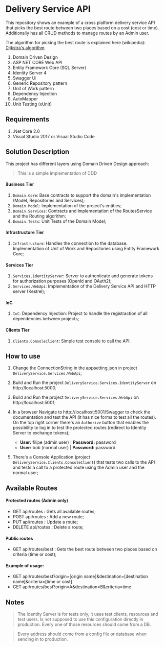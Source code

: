 # Delivery Service API

This repository shows an example of a cross platform delivery service API that picks the best route between two places based on a cost (cost or time).
Additionally has all CRUD methods to manage routes by an Admin user.

The algorithm for picking the best route is explained here (wikipedia): [Dijkstra's algorithm](https://en.wikipedia.org/wiki/Dijkstra%27s_algorithm)

1. Domain Driven Design
2. ASP NET CORE Web API
3. Entity Framework Core (SQL Server)
4. Identity Server 4
5. Swagger UI
6. Generic Repository pattern
7. Unit of Work pattern
8. Dependency Injection
9. AutoMapper
10. Unit Testing (xUnit)

## Requirements

1. .Net Core 2.0
2. Visual Studio 2017 or Visual Studio Code


## Solution Description

This project has different layers using Domain Driven Design approach:
> This is a simple implementation of DDD

#### Business Tier
  1. `Domain.Core`: Base contracts to support the domain's implementation (Model, Repositories and Services);
  2. `Domain.Model`: Implementation of the project's entities;
  3. `Domain.Services`: Contracts and implementation of the RoutesService and the Routing algorithm;
  4. `Domain.Tests`: Unit Tests of the Domain Model;

#### Infrastructure Tier
  1. `Infrastructure`: Handles the connection to the database. Implementation of Unit of Work and Repositories using Entity Framework Core;

#### Services Tier
  1. `Services.IdentityServer`: Server to authenticate and generate tokens for authorization purposes (OpenId and OAuth2);
  2. `Services.WebApi`: Implementation of the Delivery Service API and HTTP server (Kestrel);

#### IoC
  1. `IoC`: Dependency Injection: Project to handle the registraction of all dependencies between projects;

#### Clients Tier
  1. `Clients.ConsoleClient`: Simple test console to call the API.


## How to use

1. Change the ConnectionString in the appsetting.json in project `DeliveryService.Services.WebApi`;
2. Build and Run the project `DeliveryService.Services.IdentityServer` on http://localhost:5000;
3. Build and Run the project `DeliveryService.Services.WebApi` on http://localhost:5001;
4. In a browser Navigate to http://localhost:5001/Swagger to check the documentation and test the API (it has nice forms to test all the routes).
   On the top right corner there's an `Authorize` button that enables the possibility to log in to test the protected routes (redirect to Identity Server to exchange tokens);
   
   - **User:** filipe (admin user) | **Password:** password
   - **User:** bob (normal user) | **Password:** password
   
5. There's a Console Application (project `DeliveryService.Clients.ConsoleClient`) that tests two calls to the API and tests a call to a protected route using the Admin user and the normal user;

## Available Routes

#### Protected routes (Admin only)
- GET api/routes  : Gets all available routes;
- POST api/routes : Add a new route;
- PUT api/routes  : Update a route;
- DELETE api/routes : Delete a route;

#### Public routes
- GET api/routes/best : Gets the best route between two places based on criteria (time or cost);

#### Example of usage:
- GET api/routes/best?origin=[origin name]&destination=[destination name]&criteria=[time or cost]
- GET api/routes/best?origin=A&destination=B&criteria=time

## Notes

> The Identity Server is for tests only, it uses test clients, resources and test users. Is not supposed to use this configuration directly in production.
Every one of those resources should come from a DB.

> Every address should come from a config file or database when sending in to production.


